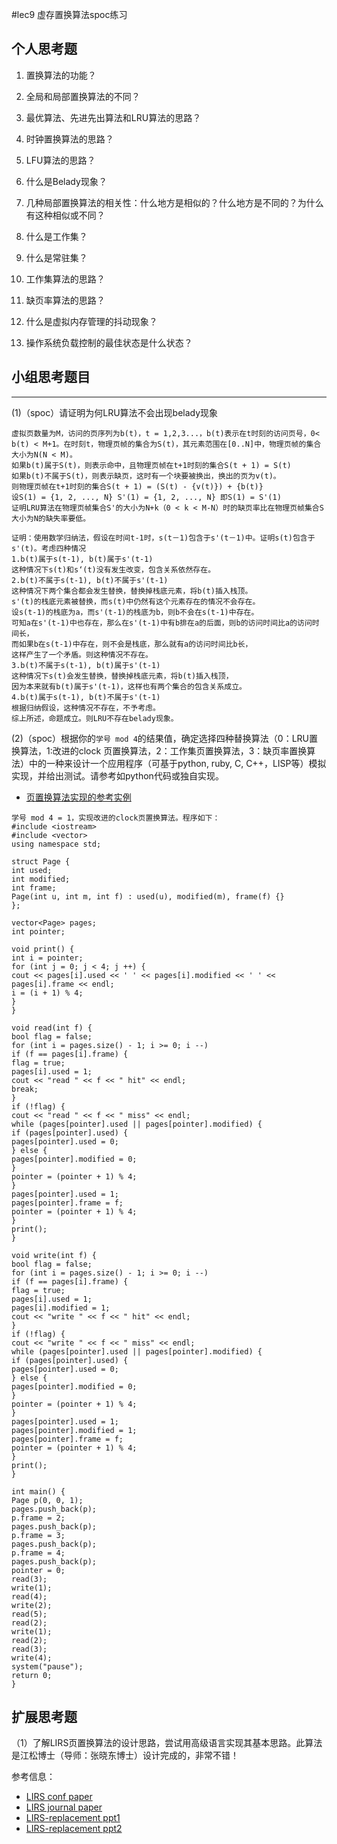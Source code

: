 #lec9 虚存置换算法spoc练习

## 个人思考题
1. 置换算法的功能？

2. 全局和局部置换算法的不同？

3. 最优算法、先进先出算法和LRU算法的思路？

4. 时钟置换算法的思路？

5. LFU算法的思路？

6. 什么是Belady现象？

7. 几种局部置换算法的相关性：什么地方是相似的？什么地方是不同的？为什么有这种相似或不同？

8. 什么是工作集？

9. 什么是常驻集？

10. 工作集算法的思路？

11. 缺页率算法的思路？

12. 什么是虚拟内存管理的抖动现象？

13. 操作系统负载控制的最佳状态是什么状态？

## 小组思考题目

----
(1)（spoc）请证明为何LRU算法不会出现belady现象
```
虚拟页数量为M，访问的页序列为b(t)，t = 1,2,3...，b(t)表示在t时刻的访问页号，0< b(t) < M+1。在时刻t，物理页帧的集合为S(t)，其元素范围在[0..N]中，物理页帧的集合大小为N(N < M)。
如果b(t)属于S(t)，则表示命中，且物理页帧在t+1时刻的集合S(t + 1) = S(t)
如果b(t)不属于S(t)，则表示缺页，这时有一个块要被换出，换出的页为v(t)。
则物理页帧在t+1时刻的集合S(t + 1) = (S(t) - {v(t)}) + {b(t)}
设S(1) = {1, 2, ..., N} S'(1) = {1, 2, ..., N} 即S(1) = S'(1)
证明LRU算法在物理页帧集合S'的大小为N+k（0 < k < M-N）时的缺页率比在物理页帧集合S大小为N的缺失率要低。

证明：使用数学归纳法，假设在时间t-1时，s(t－1)包含于s'(t－1)中。证明s(t)包含于s'(t)。考虑四种情况
1.b(t)属于s(t-1), b(t)属于s'(t-1)
这种情况下s(t)和s‘(t)没有发生改变，包含关系依然存在。
2.b(t)不属于s(t-1), b(t)不属于s'(t-1)
这种情况下两个集合都会发生替换，替换掉栈底元素，将b(t)插入栈顶。
s'(t)的栈底元素被替换，而s(t)中仍然有这个元素存在的情况不会存在。
设s(t-1)的栈底为a，而s'(t-1)的栈底为b，则b不会在s(t-1)中存在。
可知a在s'(t-1)中也存在，那么在s'(t-1)中有b排在a的后面，则b的访问时间比a的访问时间长，
而如果b在s(t-1)中存在，则不会是栈底，那么就有a的访问时间比b长，
这样产生了一个矛盾。则这种情况不存在。
3.b(t)不属于s(t-1), b(t)属于s'(t-1) 
这种情况下s(t)会发生替换，替换掉栈底元素，将b(t)插入栈顶，
因为本来就有b(t)属于s'(t-1)，这样也有两个集合的包含关系成立。
4.b(t)属于s(t-1), b(t)不属于s'(t-1) 
根据归纳假设，这种情况不存在，不予考虑。
综上所述，命题成立。则LRU不存在belady现象。
```

(2)（spoc）根据你的`学号 mod 4`的结果值，确定选择四种替换算法（0：LRU置换算法，1:改进的clock 页置换算法，2：工作集页置换算法，3：缺页率置换算法）中的一种来设计一个应用程序（可基于python, ruby, C, C++，LISP等）模拟实现，并给出测试。请参考如python代码或独自实现。
 - [页置换算法实现的参考实例](https://github.com/chyyuu/ucore_lab/blob/master/related_info/lab3/page-replacement-policy.py)
```
学号 mod 4 = 1，实现改进的clock页置换算法。程序如下：
#include <iostream>
#include <vector>
using namespace std;

struct Page {
int used;
int modified;
int frame;
Page(int u, int m, int f) : used(u), modified(m), frame(f) {}
};

vector<Page> pages;
int pointer;

void print() {
int i = pointer;
for (int j = 0; j < 4; j ++) {
cout << pages[i].used << ' ' << pages[i].modified << ' ' << pages[i].frame << endl;
i = (i + 1) % 4;    
}       
}    

void read(int f) {
bool flag = false;
for (int i = pages.size() - 1; i >= 0; i --)
if (f == pages[i].frame) {
flag = true;
pages[i].used = 1;
cout << "read " << f << " hit" << endl;
break;   
}  
if (!flag) {
cout << "read " << f << " miss" << endl;
while (pages[pointer].used || pages[pointer].modified) {
if (pages[pointer].used) {
pages[pointer].used = 0;
} else {
pages[pointer].modified = 0;   
}
pointer = (pointer + 1) % 4;
}
pages[pointer].used = 1;
pages[pointer].frame = f;
pointer = (pointer + 1) % 4;
}    
print();
}

void write(int f) {
bool flag = false;
for (int i = pages.size() - 1; i >= 0; i --)
if (f == pages[i].frame) {
flag = true;
pages[i].used = 1;
pages[i].modified = 1;
cout << "write " << f << " hit" << endl;   
}    
if (!flag) {
cout << "write " << f << " miss" << endl;
while (pages[pointer].used || pages[pointer].modified) {
if (pages[pointer].used) {
pages[pointer].used = 0;
} else {
pages[pointer].modified = 0;   
}
pointer = (pointer + 1) % 4;
}
pages[pointer].used = 1;
pages[pointer].modified = 1;
pages[pointer].frame = f;
pointer = (pointer + 1) % 4;
}
print();
} 

int main() {
Page p(0, 0, 1);
pages.push_back(p);
p.frame = 2;
pages.push_back(p);
p.frame = 3;
pages.push_back(p);
p.frame = 4;
pages.push_back(p);
pointer = 0;
read(3);
write(1);
read(4);
write(2);
read(5);
read(2);
write(1);
read(2);
read(3);
write(4);
system("pause");
return 0;   
}    

```
 
## 扩展思考题
（1）了解LIRS页置换算法的设计思路，尝试用高级语言实现其基本思路。此算法是江松博士（导师：张晓东博士）设计完成的，非常不错！

参考信息：

 - [LIRS conf paper](http://www.ece.eng.wayne.edu/~sjiang/pubs/papers/jiang02_LIRS.pdf)
 - [LIRS journal paper](http://www.ece.eng.wayne.edu/~sjiang/pubs/papers/jiang05_LIRS.pdf)
 - [LIRS-replacement ppt1](http://dragonstar.ict.ac.cn/course_09/XD_Zhang/(6)-LIRS-replacement.pdf)
 - [LIRS-replacement ppt2](http://www.ece.eng.wayne.edu/~sjiang/Projects/LIRS/sig02.ppt)
